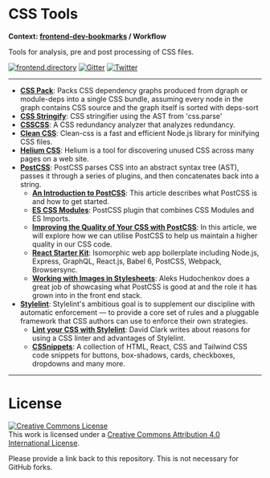 # CSS Tools

**Context: [frontend-dev-bookmarks](../README.md) / Workflow**

Tools for analysis, pre and post processing of CSS files.

[![frontend.directory](https://img.shields.io/badge/frontend-directory-blue.svg?style=flat-square)](http://frontend.directory/)
[![Gitter](https://img.shields.io/gitter/room/dypsilon/frontend-dev-bookmarks.svg?style=flat-square&maxAge=2592000)](https://gitter.im/dypsilon/frontend-dev-bookmarks)
[![Twitter](https://img.shields.io/badge/follow-twitter-55acee.svg?style=flat-square)](https://twitter.com/FrontendDir)

---

- **[CSS Pack](https://www.npmjs.com/package/css-pack)**: Packs CSS dependency graphs produced from dgraph or module-deps into a single CSS bundle, assuming every node in the graph contains CSS source and the graph itself is sorted with deps-sort
- **[CSS Stringify](https://github.com/reworkcss/css-stringify)**: CSS stringifier using the AST from 'css.parse'
- **[CSSCSS](http://zmoazeni.github.io/csscss/)**: A CSS redundancy analyzer that analyzes redundancy.
- **[Clean CSS](https://www.npmjs.com/package/clean-css)**: Clean-css is a fast and efficient Node.js library for minifying CSS files.
- **[Helium CSS](https://github.com/geuis/helium-css)**: Helium is a tool for discovering unused CSS across many pages on a web site.
- **[PostCSS](http://postcss.org/)**: PostCSS parses CSS into an abstract syntax tree (AST), passes it through a series of plugins, and then concatenates back into a string.
  - **[An Introduction to PostCSS](https://www.sitepoint.com/an-introduction-to-postcss/)**: This article describes what PostCSS is and how to get started.
  - **[ES CSS Modules](https://github.com/jacobp100/es-css-modules)**: PostCSS plugin that combines CSS Modules and ES Imports.
  - **[Improving the Quality of Your CSS with PostCSS](https://www.sitepoint.com/improving-the-quality-of-your-css-with-postcss/)**: In this article, we will explore how we can utilise PostCSS to help us maintain a higher quality in our CSS code.
  - **[React Starter Kit](https://www.reactstarterkit.com/)**: Isomorphic web app boilerplate including Node.js, Express, GraphQL, React.js, Babel 6, PostCSS, Webpack, Browsersync.
  - **[Working with Images in Stylesheets](https://css-tricks.com/images-in-postcss/)**: Aleks Hudochenkov does a great job of showcasing what PostCSS is good at and the role it has grown into in the front end stack.
- **[Stylelint](http://stylelint.io/)**: Stylelint's ambitious goal is to supplement our discipline with automatic enforcement — to provide a core set of rules and a pluggable framework that CSS authors can use to enforce their own strategies.
  - **[Lint your CSS with Stylelint](https://css-tricks.com/stylelint/)**: David Clark writes about reasons for using a CSS linter and advantages of Stylelint.
  - **[CSSnippets](https://cssnippets.shefali.dev/)**: A collection of HTML, React, CSS and Tailwind CSS code snippets for buttons, box-shadows, cards, checkboxes, dropdowns and many more.

---

# License

<a rel="license" href="http://creativecommons.org/licenses/by/4.0/"><img alt="Creative Commons License" style="border-width:0" src="https://i.creativecommons.org/l/by/4.0/88x31.png" /></a><br />This work is licensed under a <a rel="license" href="http://creativecommons.org/licenses/by/4.0/">Creative Commons Attribution 4.0 International License</a>.

Please provide a link back to this repository. This is not necessary for GitHub forks.

